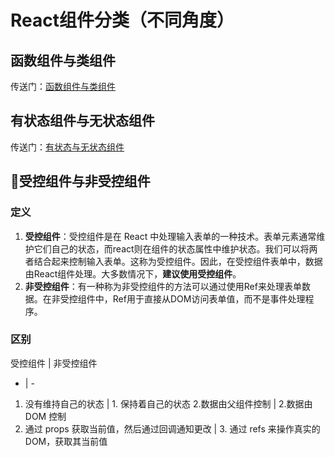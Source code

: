 # React组件分类（不同角度）

## 函数组件与类组件
传送门：[函数组件与类组件](./element-component-instance-node.html#react组件-分3类（函数组件与类组件）)

## 有状态组件与无状态组件
传送门：[有状态与无状态组件](./element-component-instance-node.html#构建-react组件-的方法（3种：包括有状态与无状态组件）)

## 受控组件与非受控组件

### 定义
1. **受控组件**：受控组件是在 React 中处理输入表单的一种技术。表单元素通常维护它们自己的状态，而react则在组件的状态属性中维护状态。我们可以将两者结合起来控制输入表单。这称为受控组件。因此，在受控组件表单中，数据由React组件处理。大多数情况下，**建议使用受控组件**。
2. **非受控组件**：有一种称为非受控组件的方法可以通过使用Ref来处理表单数据。在非受控组件中，Ref用于直接从DOM访问表单值，而不是事件处理程序。

### 区别
受控组件    |	非受控组件
-   |   -
1. 没有维持自己的状态   |   1. 保持着自己的状态
2.数据由父组件控制  |   2.数据由 DOM 控制
3. 通过 props 获取当前值，然后通过回调通知更改  |   3. 通过 refs 来操作真实的DOM，获取其当前值

